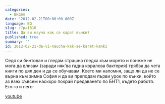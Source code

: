 ```yaml
---
categories:
  - Видео
date: '2012-02-21T00:00:00.000Z'
language: BG
slug: /?p=1810
title: Да ви науча как се карат кънки?
published: true
summary: ''
id: 2012-02-21-da-vi-naucha-kak-se-karat-kanki
---
```


Седя си бинтован и гледам страшна гледка към морето и понеже не мога да влизам (заради няк'ва гадна коралова бактерия) трябва да чета книги по цял ден и да се обучавам. Което ми напомня, защо ли да не се върна към зимна София и да ви преподам първи урок по кънки, който аз взех съвсем наскоро покрай предаването по БНТ1, където работя. Ето го и него:

[youtube](https://www.youtube.com/watch?v=wclnmdFghCw)
